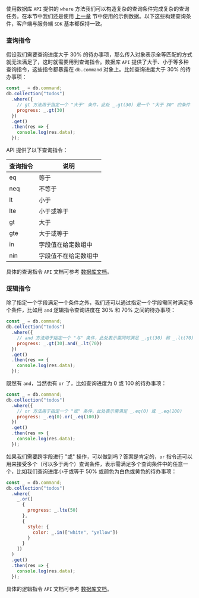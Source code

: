 使用数据库 `API` 提供的 `where` 方法我们可以构造复杂的查询条件完成复杂的查询任务。在本节中我们还是使用 [上一章](https://cloud.tencent.com/document/product/876/19368) 节中使用的示例数据。以下这些构建查询条件，客户端与服务端 `SDK` 基本都保持一致。

### 查询指令

假设我们需要查询进度大于 30% 的待办事项，那么传入对象表示全等匹配的方式就无法满足了，这时就需要用到查询指令。数据库 `API` 提供了大于、小于等多种查询指令，这些指令都暴露在 `db.command` 对象上。比如查询进度大于 30% 的待办事项：

```javascript
const _ = db.command;
db.collection("todos")
  .where({
    // gt 方法用于指定一个 "大于" 条件，此处 _.gt(30) 是一个 "大于 30" 的条件
    progress: _.gt(30)
  })
  .get()
  .then(res => {
    console.log(res.data);
  });
```

API 提供了以下查询指令：

| 查询指令 | 说明                 |
| -------- | -------------------- |
| eq       | 等于                 |
| neq      | 不等于               |
| lt       | 小于                 |
| lte      | 小于或等于           |
| gt       | 大于                 |
| gte      | 大于或等于           |
| in       | 字段值在给定数组中   |
| nin      | 字段值不在给定数组中 |

具体的查询指令 `API` 文档可参考 [数据库文档](https://cloud.tencent.com/document/product/876/18441)。

### 逻辑指令

除了指定一个字段满足一个条件之外，我们还可以通过指定一个字段需同时满足多个条件，比如用 `and` 逻辑指令查询进度在 30% 和 70% 之间的待办事项：

```javascript
const _ = db.command;
db.collection("todos")
  .where({
    // and 方法用于指定一个 "与" 条件，此处表示需同时满足 _.gt(30) 和 _.lt(70) 两个条件
    progress: _.gt(30).and(_.lt(70))
  })
  .get()
  .then(res => {
    console.log(res.data);
  });
```

既然有 `and`，当然也有 `or` 了，比如查询进度为 0 或 100 的待办事项：

```javascript
const _ = db.command;
db.collection("todos")
  .where({
    // or 方法用于指定一个 "或" 条件，此处表示需满足 _.eq(0) 或 _.eq(100)
    progress: _.eq(0).or(_.eq(100))
  })
  .get()
  .then(res => {
    console.log(res.data);
  });
```

如果我们需要跨字段进行 "或" 操作，可以做到吗？答案是肯定的，`or` 指令还可以用来接受多个（可以多于两个）查询条件，表示需满足多个查询条件中的任意一个，比如我们查询进度小于或等于 50% 或颜色为白色或黄色的待办事项：

```javascript
const _ = db.command;
db.collection("todos")
  .where(
    _.or([
      {
        progress: _.lte(50)
      },
      {
        style: {
          color: _.in(["white", "yellow"])
        }
      }
    ])
  )
  .get()
  .then(res => {
    console.log(res.data);
  });
```

具体的逻辑指令 `API` 文档可参考 [数据库文档](https://cloud.tencent.com/document/product/876/18441)。
